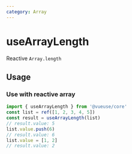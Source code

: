 ```yaml
---
category: Array
---
```


# useArrayLength

Reactive `Array.length`

## Usage

### Use with reactive array

```js
import { useArrayLength } from '@vueuse/core'
const list = ref([1, 2, 3, 4, 5])
const result = useArrayLength(list)
// result.value: 5
list.value.push(6)
// result.value: 6
list.value = [1, 2]
// result.value: 2
```
